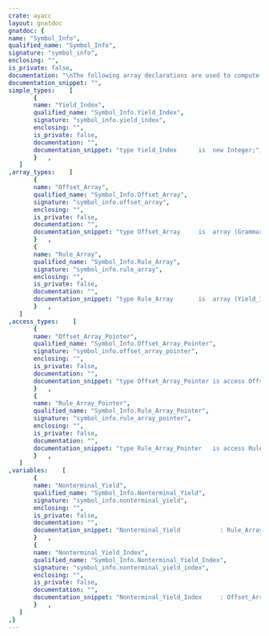 ```yaml
---
crate: ayacc
layout: gnatdoc
gnatdoc: {
name: "Symbol_Info",
qualified_name: "Symbol_Info",
signature: "symbol_info",
enclosing: "",
is_private: false,
documentation: "\nThe following array declarations are used to compute the\nthe rules that have a particular symbol on the left hand\nside. NONTERMINAL_YIELD contains the rules and\nNONTERMINAL_YIELD_OFFSET contains the offset into the first array\nindexed by a particular nonterminal.  The user of this package\nshould not attempt to alter the contents of these arrays. They\nare visible in the spec only for efficiency reasons.",
documentation_snippet: "",
simple_types:    [
       {
       name: "Yield_Index",
       qualified_name: "Symbol_Info.Yield_Index",
       signature: "symbol_info.yield_index",
       enclosing: "",
       is_private: false,
       documentation: "",
       documentation_snippet: "type Yield_Index      is  new Integer;",
       }   ,
   ]
,array_types:    [
       {
       name: "Offset_Array",
       qualified_name: "Symbol_Info.Offset_Array",
       signature: "symbol_info.offset_array",
       enclosing: "",
       is_private: false,
       documentation: "",
       documentation_snippet: "type Offset_Array     is  array (Grammar_Symbol range <>) of Yield_Index;",
       }   ,
       {
       name: "Rule_Array",
       qualified_name: "Symbol_Info.Rule_Array",
       signature: "symbol_info.rule_array",
       enclosing: "",
       is_private: false,
       documentation: "",
       documentation_snippet: "type Rule_Array       is  array (Yield_Index range <>)    of Rule;",
       }   ,
   ]
,access_types:    [
       {
       name: "Offset_Array_Pointer",
       qualified_name: "Symbol_Info.Offset_Array_Pointer",
       signature: "symbol_info.offset_array_pointer",
       enclosing: "",
       is_private: false,
       documentation: "",
       documentation_snippet: "type Offset_Array_Pointer is access Offset_Array;",
       }   ,
       {
       name: "Rule_Array_Pointer",
       qualified_name: "Symbol_Info.Rule_Array_Pointer",
       signature: "symbol_info.rule_array_pointer",
       enclosing: "",
       is_private: false,
       documentation: "",
       documentation_snippet: "type Rule_Array_Pointer   is access Rule_Array;",
       }   ,
   ]
,variables:    [
       {
       name: "Nonterminal_Yield",
       qualified_name: "Symbol_Info.Nonterminal_Yield",
       signature: "symbol_info.nonterminal_yield",
       enclosing: "",
       is_private: false,
       documentation: "",
       documentation_snippet: "Nonterminal_Yield           : Rule_Array_Pointer;",
       }   ,
       {
       name: "Nonterminal_Yield_Index",
       qualified_name: "Symbol_Info.Nonterminal_Yield_Index",
       signature: "symbol_info.nonterminal_yield_index",
       enclosing: "",
       is_private: false,
       documentation: "",
       documentation_snippet: "Nonterminal_Yield_Index     : Offset_Array_Pointer;",
       }   ,
   ]
,}
---
```

